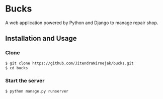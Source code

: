 # Bucks
A web application powered by Python and Django to manage repair shop.


## Installation and Usage

### Clone
```sh
$ git clone https://github.com/JitendraNirnejak/bucks.git
$ cd bucks
```

### Start the server
```sh
$ python manage.py runserver
```

